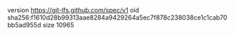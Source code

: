 version https://git-lfs.github.com/spec/v1
oid sha256:f1610d28b99313aae8284a9429264a5ec7f878c238038ce1c1cab70bb5ad955d
size 10965
